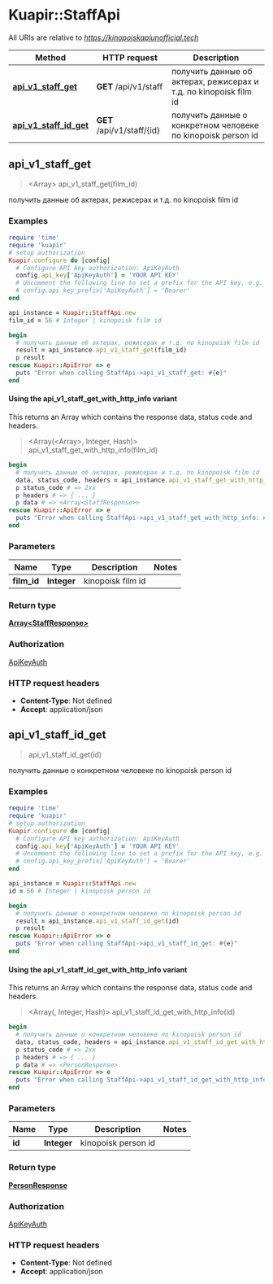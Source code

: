 # Kuapir::StaffApi

All URIs are relative to *https://kinopoiskapiunofficial.tech*

| Method | HTTP request | Description |
| ------ | ------------ | ----------- |
| [**api_v1_staff_get**](StaffApi.md#api_v1_staff_get) | **GET** /api/v1/staff | получить данные об актерах, режисерах и т.д. по kinopoisk film id |
| [**api_v1_staff_id_get**](StaffApi.md#api_v1_staff_id_get) | **GET** /api/v1/staff/{id} | получить данные о конкретном человеке по kinopoisk person id |


## api_v1_staff_get

> <Array<StaffResponse>> api_v1_staff_get(film_id)

получить данные об актерах, режисерах и т.д. по kinopoisk film id

### Examples

```ruby
require 'time'
require 'kuapir'
# setup authorization
Kuapir.configure do |config|
  # Configure API key authorization: ApiKeyAuth
  config.api_key['ApiKeyAuth'] = 'YOUR API KEY'
  # Uncomment the following line to set a prefix for the API key, e.g. 'Bearer' (defaults to nil)
  # config.api_key_prefix['ApiKeyAuth'] = 'Bearer'
end

api_instance = Kuapir::StaffApi.new
film_id = 56 # Integer | kinopoisk film id

begin
  # получить данные об актерах, режисерах и т.д. по kinopoisk film id
  result = api_instance.api_v1_staff_get(film_id)
  p result
rescue Kuapir::ApiError => e
  puts "Error when calling StaffApi->api_v1_staff_get: #{e}"
end
```

#### Using the api_v1_staff_get_with_http_info variant

This returns an Array which contains the response data, status code and headers.

> <Array(<Array<StaffResponse>>, Integer, Hash)> api_v1_staff_get_with_http_info(film_id)

```ruby
begin
  # получить данные об актерах, режисерах и т.д. по kinopoisk film id
  data, status_code, headers = api_instance.api_v1_staff_get_with_http_info(film_id)
  p status_code # => 2xx
  p headers # => { ... }
  p data # => <Array<StaffResponse>>
rescue Kuapir::ApiError => e
  puts "Error when calling StaffApi->api_v1_staff_get_with_http_info: #{e}"
end
```

### Parameters

| Name | Type | Description | Notes |
| ---- | ---- | ----------- | ----- |
| **film_id** | **Integer** | kinopoisk film id |  |

### Return type

[**Array&lt;StaffResponse&gt;**](StaffResponse.md)

### Authorization

[ApiKeyAuth](../README.md#ApiKeyAuth)

### HTTP request headers

- **Content-Type**: Not defined
- **Accept**: application/json


## api_v1_staff_id_get

> <PersonResponse> api_v1_staff_id_get(id)

получить данные о конкретном человеке по kinopoisk person id

### Examples

```ruby
require 'time'
require 'kuapir'
# setup authorization
Kuapir.configure do |config|
  # Configure API key authorization: ApiKeyAuth
  config.api_key['ApiKeyAuth'] = 'YOUR API KEY'
  # Uncomment the following line to set a prefix for the API key, e.g. 'Bearer' (defaults to nil)
  # config.api_key_prefix['ApiKeyAuth'] = 'Bearer'
end

api_instance = Kuapir::StaffApi.new
id = 56 # Integer | kinopoisk person id

begin
  # получить данные о конкретном человеке по kinopoisk person id
  result = api_instance.api_v1_staff_id_get(id)
  p result
rescue Kuapir::ApiError => e
  puts "Error when calling StaffApi->api_v1_staff_id_get: #{e}"
end
```

#### Using the api_v1_staff_id_get_with_http_info variant

This returns an Array which contains the response data, status code and headers.

> <Array(<PersonResponse>, Integer, Hash)> api_v1_staff_id_get_with_http_info(id)

```ruby
begin
  # получить данные о конкретном человеке по kinopoisk person id
  data, status_code, headers = api_instance.api_v1_staff_id_get_with_http_info(id)
  p status_code # => 2xx
  p headers # => { ... }
  p data # => <PersonResponse>
rescue Kuapir::ApiError => e
  puts "Error when calling StaffApi->api_v1_staff_id_get_with_http_info: #{e}"
end
```

### Parameters

| Name | Type | Description | Notes |
| ---- | ---- | ----------- | ----- |
| **id** | **Integer** | kinopoisk person id |  |

### Return type

[**PersonResponse**](PersonResponse.md)

### Authorization

[ApiKeyAuth](../README.md#ApiKeyAuth)

### HTTP request headers

- **Content-Type**: Not defined
- **Accept**: application/json

